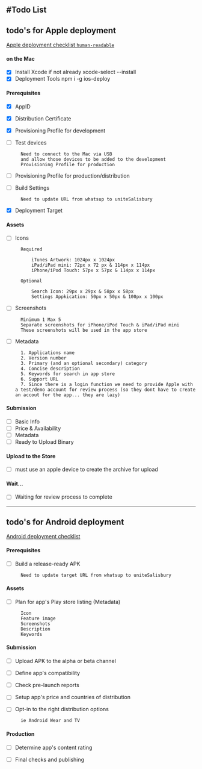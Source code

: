 #Todo List
---

## todo's for Apple deployment

[Apple deployment checklist `human-readable`](https://code.tutsplus.com/tutorials/how-to-submit-an-ios-app-to-the-app-store--mobile-16812)

#### on the Mac
- [x] Install Xcode if not already     xcode-select --install
- [x] Deployment Tools                 npm i -g ios-deploy

#### Prerequisites
- [x] AppID
- [x] Distribution Certificate
- [x] Provisioning Profile for development
- [ ] Test devices

        Need to connect to the Mac via USB 
        and allow those devices to be added to the development
        Provisioning Profile for production

- [ ] Provisioning Profile for production/distribution
- [ ] Build Settings

        Need to update URL from whatsup to uniteSalisbury

- [x] Deployment Target


#### Assets
- [ ] Icons

        Required

            iTunes Artwork: 1024px x 1024px
            iPad/iPad mini: 72px x 72 px & 114px x 114px
            iPhone/iPod Touch: 57px x 57px & 114px x 114px

        Optional

            Search Icon: 29px x 29px & 58px x 58px
            Settings Appkication: 50px x 50px & 100px x 100px

- [ ] Screenshots

        Minimum 1 Max 5
        Separate screenshots for iPhone/iPod Touch & iPad/iPad mini
        These screenshots will be used in the app store

- [ ] Metadata

        1. Applications name
        2. Version number
        3. Primary (and an optional secondary) category
        4. Concise description
        5. Keywords for search in app store
        6. Support URL
        7. Since there is a login function we need to provide Apple with a test/demo account for review process (so they dont have to create an accout for the app... they are lazy)

#### Submission
- [ ] Basic Info
- [ ] Price & Availability
- [ ] Metadata
- [ ] Ready to Upload Binary

#### Upload to the Store
- [ ] must use an apple device to create the archive for upload

#### Wait...
- [ ] Waiting for review process to complete

---
## todo's for Android deployment

[Android deployment checklist](https://developer.android.com/distribute/best-practices/launch/launch-checklist.html)

#### Prerequisites
- [ ] Build a release-ready APK

        Need to update target URL from whatsup to uniteSalisbury

#### Assets
- [ ] Plan for app's Play store listing (Metadata)
    
        Icon
        Feature image
        Screenshots
        Description
        Keywords

#### Submission
- [ ] Upload APK to the alpha or beta channel
- [ ] Define app's compatibility
- [ ] Check pre-launch reports
- [ ] Setup app's price and countries of distribution
- [ ] Opt-in to the right distribution options

        ie Android Wear and TV

#### Production
- [ ] Determine app's content rating
- [ ] Final checks and publishing

